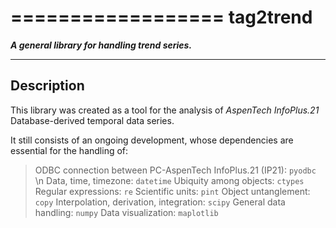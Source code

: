 ==================
**tag2trend**
==================

***A general library for handling trend series.***

----------------
**Description**
----------------

This library was created as a tool for the analysis of *AspenTech InfoPlus.21* Database-derived temporal data series.

It still consists of an ongoing development, whose dependencies are essential for the handling of:

> ODBC connection between PC-AspenTech InfoPlus.21 (IP21): `pyodbc` \n
> Data, time, timezone: `datetime`
> Ubiquity among objects: `ctypes`
> Regular expressions: `re`
> Scientific units: `pint`
> Object untanglement: `copy`
> Interpolation, derivation, integration: `scipy`
> General data handling: `numpy`
> Data visualization: `maplotlib`


